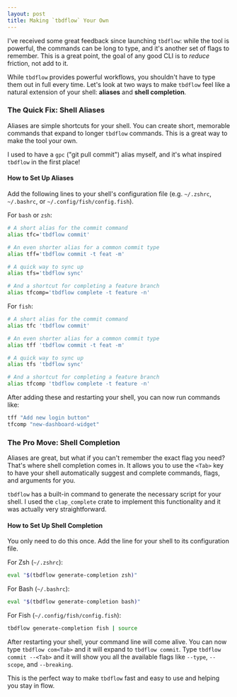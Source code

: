 ```yaml
---
layout: post
title: Making `tbdflow` Your Own
---
```


I've received some great feedback since launching `tbdflow`: while the tool is powerful, the commands can be long to type, and it's another set of flags to remember. This is a great point, the goal of any good CLI is to _reduce_ friction, not add to it.

While `tbdflow` provides powerful workflows, you shouldn't have to type them out in full every time. Let's look at two ways to make `tbdflow` feel like a natural extension of your shell: **aliases** and **shell completion**.

### The Quick Fix: Shell Aliases

Aliases are simple shortcuts for your shell. You can create short, memorable commands that expand to longer `tbdflow` commands. This is a great way to make the tool your own.

I used to have a `gpc` ("git pull commit") alias myself, and it's what inspired `tbdflow` in the first place!

#### How to Set Up Aliases

Add the following lines to your shell's configuration file (e.g. `~/.zshrc`, `~/.bashrc`, or `~/.config/fish/config.fish`).

For `bash` or `zsh`:

```bash
# A short alias for the commit command
alias tfc='tbdflow commit'

# An even shorter alias for a common commit type
alias tff='tbdflow commit -t feat -m'

# A quick way to sync up
alias tfs='tbdflow sync'

# And a shortcut for completing a feature branch
alias tfcomp='tbdflow complete -t feature -n'
```

For `fish`:

```bash
# A short alias for the commit command
alias tfc 'tbdflow commit'

# An even shorter alias for a common commit type
alias tff 'tbdflow commit -t feat -m'

# A quick way to sync up
alias tfs 'tbdflow sync'

# And a shortcut for completing a feature branch
alias tfcomp 'tbdflow complete -t feature -n'
```

After adding these and restarting your shell, you can now run commands like:

```bash
tff "Add new login button"
tfcomp "new-dashboard-widget"
```

### The Pro Move: Shell Completion

Aliases are great, but what if you can't remember the exact flag you need? That's where shell completion comes in. It allows you to use the `<Tab>` key to have your shell automatically suggest and complete commands, flags, and arguments for you.

`tbdflow` has a built-in command to generate the necessary script for your shell. I used the `clap_complete` crate to implement this functionality and it was actually very straightforward.

#### How to Set Up Shell Completion

You only need to do this once. Add the line for your shell to its configuration file.

For Zsh (`~/.zshrc`):

```bash
eval "$(tbdflow generate-completion zsh)"
```

For Bash (`~/.bashrc`):

```bash
eval "$(tbdflow generate-completion bash)"
```

For Fish (`~/.config/fish/config.fish`):

```bash
tbdflow generate-completion fish | source
```

After restarting your shell, your command line will come alive. You can now type `tbdflow com<Tab>` and it will expand to `tbdflow commit`. Type `tbdflow commit --<Tab>` and it will show you all the available flags like `--type`, `--scope`, and `--breaking`.

This is the perfect way to make `tbdflow` fast and easy to use and helping you stay in flow.
